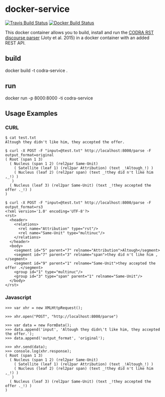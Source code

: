 # docker-service

[![Travis Build Status](https://travis-ci.org/NLPbox/codra-service.svg?branch=master)](https://travis-ci.org/NLPbox/codra-service)
[![Docker Build Status](https://img.shields.io/docker/build/nlpbox/codra-service.svg)](https://hub.docker.com/r/nlpbox/codra-service/)

This docker container allows you to build, install and run the
[CODRA RST discourse parser](http://alt.qcri.org/tools/discourse-parser/)
(Joty et al. 2015) in a docker container with an added REST API.

## build

docker build -t codra-service .

## run

docker run -p 8000:8000 -ti codra-service

## Usage Examples

### CURL

```
$ cat test.txt 
Altough they didn't like him, they accepted the offer.

$ curl -X POST -F "input=@test.txt" http://localhost:8000/parse -F output_format=original
( Root (span 1 3)
  ( Nucleus (span 1 2) (rel2par Same-Unit)
    ( Satellite (leaf 1) (rel2par Attribution) (text _!Altough_!) )
    ( Nucleus (leaf 2) (rel2par span) (text _!they did n't like him ,_!) )
   )
  ( Nucleus (leaf 3) (rel2par Same-Unit) (text _!they accepted the offer ._!) )
)

$ curl -X POST -F "input=@test.txt" http://localhost:8000/parse -F output_format=rs3
<?xml version='1.0' encoding='UTF-8'?>
<rst>
  <header>
    <relations>
      <rel name="Attribution" type="rst"/>
      <rel name="Same-Unit" type="multinuc"/>
    </relations>
  </header>
  <body>
    <segment id="5" parent="7" relname="Attribution">Altough</segment>
    <segment id="7" parent="3" relname="span">they did n't like him ,</segment>
    <segment id="9" parent="1" relname="Same-Unit">they accepted the offer .</segment>
    <group id="1" type="multinuc"/>
    <group id="3" type="span" parent="1" relname="Same-Unit"/>
  </body>
</rst>
```

### Javascript

```
>>> var xhr = new XMLHttpRequest();

>>> xhr.open("POST", "http://localhost:8000/parse")

>>> var data = new FormData();
>>> data.append('input', 'Altough they didn\'t like him, they accepted the offer.');
>>> data.append('output_format', 'original');

>>> xhr.send(data);
>>> console.log(xhr.response);
( Root (span 1 3)
  ( Nucleus (span 1 2) (rel2par Same-Unit)
    ( Satellite (leaf 1) (rel2par Attribution) (text _!Altough_!) )
    ( Nucleus (leaf 2) (rel2par span) (text _!they did n't like him ,_!) )
   )
  ( Nucleus (leaf 3) (rel2par Same-Unit) (text _!they accepted the offer ._!) )
)
```
